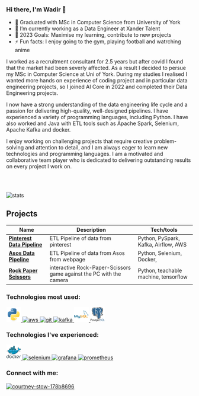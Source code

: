### Hi there, I'm Wadir 👋

- 🌱 Graduated with MSc in Computer Science from University of York 
- 🔭 I’m currently working as a Data Engineer at Xander Talent
- 🥅 2023 Goals: Maximise my learning, contribute to new projects
- ⚡ Fun facts: I enjoy going to the gym, playing football and watrching anime

I worked as a recruitment consultant for 2.5 years but after covid I found that the market had been severly affected. As a result I decided to persue my MSc in Computer Science at Uni of York. During my studies I realised I wanted more hands on experience of coding project and in particular data engineering projects, so I joined AI Core in 2022 and completed their Data Engineering projects.

I now have a strong understanding of the data engineering life cycle and a passion for delivering high-quality, well-designed pipelines. I have experienced a variety of programming languages, including Python. I have also worked  and Java with ETL tools such as Apache Spark, Selenium, Apache Kafka and docker. 

I enjoy working on challenging projects that require creative problem-solving and attention to detail, and I am always eager to learn new technologies and programming languages. I am a motivated and collaborative team player who is dedicated to delivering outstanding results on every project I work on.

##
<br/>

![stats](https://github-readme-stats.vercel.app/api?username=wadirmalik1&show_icons=true&&count_private=true&include_all_commits=true)

<!-- <p><img align="center" src="https://github-readme-streak-stats.herokuapp.com/?user=wadirmalik1&" alt="wadirmalik1" /></p> -->

## <a name="projects">Projects</a>

| Name                         | Description                     | Tech/tools                                                        |
| -----------------------------| ------------------------        | ----------------------
| **[Pinterest Data Pipeline][1]**      | ETL Pipeline of data from pinterest      | Python, PySpark, Kafka, Airflow, AWS
| **[Asos Data Pipeline][2]**       | ETL Pipeline of data from Asos from webpage   | Python, Selenium, Docker, 
| **[Rock Paper Scissors][3]**               | interactive Rock-Paper-Scissors game against the PC with the camera      | Python, teachable machine, tensorflow


### Technologies most used:
<p align="left"> <a href="https://www.python.org" target="_blank" rel="noreferrer"> <img src="https://raw.githubusercontent.com/devicons/devicon/master/icons/python/python-original.svg" alt="python" width="40" height="40"/> </a> <a href="https://aws.amazon.com" target="_blank" rel="noreferrer"> <img src="https://cdn.jsdelivr.net/gh/devicons/devicon/icons/amazonwebservices/amazonwebservices-original.svg" alt="aws" width="40" height="40"/> </a> <a href="https://git-scm.com/" target="_blank" rel="noreferrer"> <img src="https://www.vectorlogo.zone/logos/git-scm/git-scm-icon.svg" alt="git" width="40" height="40"/> </a> <a href="https://cdn.jsdelivr.net/gh/devicons/devicon@v2.15.1/devicon.min.css"> <img src="https://cdn.jsdelivr.net/gh/devicons/devicon/icons/apachekafka/apachekafka-original.svg" alt="kafka" width="40" height="40"/> </a> <a href="https://www.mysql.com/" target="_blank" rel="noreferrer"> <img src="https://raw.githubusercontent.com/devicons/devicon/master/icons/mysql/mysql-original-wordmark.svg" alt="mysql" width="40" height="40"/> </a> <a href="https://www.postgresql.org" target="_blank" rel="noreferrer"> <img src="https://raw.githubusercontent.com/devicons/devicon/master/icons/postgresql/postgresql-original-wordmark.svg" alt="postgresql" width="40" height="40"/> </a> </p>

### Technologies I've experienced:
<p align="left"> <a href="https://www.docker.com/" target="_blank" rel="noreferrer"> <img src="https://raw.githubusercontent.com/devicons/devicon/master/icons/docker/docker-original-wordmark.svg" alt="docker" width="40" height="40"/> </a> <a href="https://cdn.jsdelivr.net/gh/devicons/devicon@v2.15.1/devicon.min.css"> <img src="https://cdn.jsdelivr.net/gh/devicons/devicon/icons/selenium/selenium-original.svg" alt="selenium" width="40" height="40"/> </a> <a href="https://cdn.jsdelivr.net/gh/devicons/devicon@v2.15.1/devicon.min.css"> <img src="https://cdn.jsdelivr.net/gh/devicons/devicon/icons/grafana/grafana-original.svg" alt="grafana" width="40" height="40"/> </a> <a href="https://cdn.jsdelivr.net/gh/devicons/devicon@v2.15.1/devicon.min.css"> <img src="https://cdn.jsdelivr.net/gh/devicons/devicon/icons/prometheus/prometheus-original.svg" alt="prometheus" width="40" height="40"/> </a> </p>

### Connect with me:

<a href="https://www.linkedin.com/in/wadir-malik-293590109/" target="blank"><img align="center" src="https://cdn.jsdelivr.net/gh/devicons/devicon/icons/linkedin/linkedin-original.svg" alt="courtney-stow-178b8696" height="40" width="40" /></a>

<br />

[1]:https://github.com/wadirmalik1/Pinterest-Data-Processing-Pipeline
[2]:https://github.com/wadirmalik1/Asos-data-collection-pipeline
[3]:https://github.com/wadirmalik1/Rock-Paper-Scissors-Image-Model
